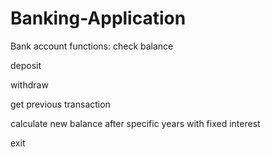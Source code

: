 # Banking-Application

Bank account functions: 
check balance

deposit

withdraw

get previous transaction

calculate new balance after specific years with fixed interest

exit
